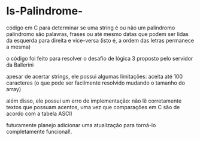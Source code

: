 # Is-Palindrome-
código em C para determinar se uma string é ou não um palindromo
palindromo são palavras, frases ou até mesmo datas que podem ser lidas
da esquerda para direita e vice-versa (isto é, a ordem das letras permanece 
a mesma)

o código foi feito para resolver o desafio de lógica 3 proposto pelo
servidor da Ballerini

apesar de acertar strings, ele possui algumas limitações: aceita até 100 caracteres 
(o que pode ser facilmente resolvido mudando o tamanho do array)

além disso, ele possui um erro de implementação: não lê corretamente textos que possuam
acentos, uma vez que comparações em C são de acordo com a tabela ASCII

futuramente planejo adicionar uma atualização para torná-lo completamente
funcional!.
